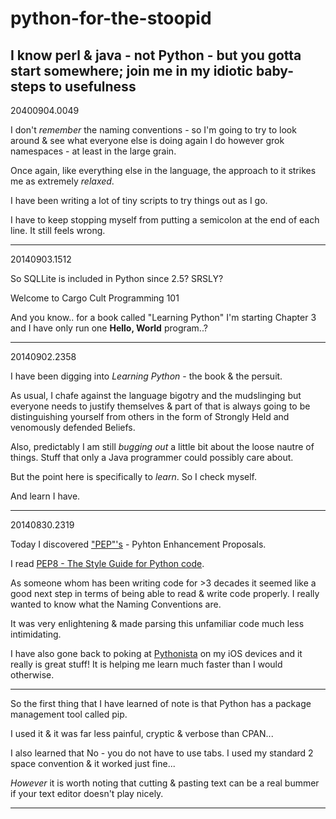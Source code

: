 python-for-the-stoopid
======================

I know perl &amp; java - not Python - but you gotta start somewhere; join me in my idiotic baby-steps to usefulness
------
20400904.0049

I don't *remember* the naming conventions - so I'm going to try to look around & see what everyone else is doing again
I do however grok namespaces - at least in the large grain.

Once again, like everything else in the language, the approach to it strikes me as extremely *relaxed*.

I have been writing a lot of tiny scripts to try things out as I go.

I have to keep stopping myself from putting a semicolon at the end of each line.  It still feels wrong.

------
20140903.1512

So SQLLite is included in Python since 2.5?  SRSLY?

Welcome to Cargo Cult Programming 101



And you know.. for a book called "Learning Python" I'm starting Chapter 3 and I have only run one **Hello, World** program..?

------
20140902.2358

I have been digging into *Learning Python* - the book & the persuit.

As usual, I chafe against the language bigotry and the mudslinging but everyone needs to justify themselves & part of that
is always going to be distinguishing yourself from others in the form of Strongly Held and venomously defended Beliefs.

Also, predictably I am still *bugging out* a little bit about the loose nautre of things.  Stuff that only a Java programmer
could possibly care about.

But the point here is specifically to *learn*.  So I check myself.

And learn I have.

------
20140830.2319

Today I discovered <a href="http://legacy.python.org/dev/peps/">"PEP"'s</a> - Pyhton Enhancement Proposals.

I read <a href="http://legacy.python.org/dev/peps/pep-0008/">PEP8 - The Style Guide for Python code</a>.

As someone whom has been writing code for >3 decades it seemed like a good next step in terms of being able to 
read & write code properly.  I really wanted to know what the Naming Conventions are.

It was very enlightening & made parsing this unfamiliar code much less intimidating.

I have also gone back to poking at <a href="http://omz-software.com/pythonista/">Pythonista</a> on my iOS devices and it really is great stuff!  It is helping me learn much faster than I would otherwise.

------

So the first thing that I have learned of note is that Python has a package management tool called pip.

I used it & it was far less painful, cryptic & verbose than CPAN...

I also learned that No - you do not have to use tabs.  I used my standard 2 space convention & it worked just fine...

*However* it is worth noting that cutting & pasting text can be a real bummer if your text editor doesn't play nicely.

-----

